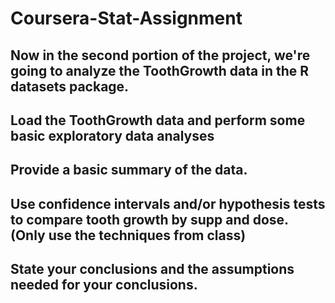# Coursera-Stat-Assignment

## Now in the second portion of the project, we're going to analyze the ToothGrowth data in the R datasets package.
## Load the ToothGrowth data and perform some basic exploratory data analyses
## Provide a basic summary of the data.
## Use confidence intervals and/or hypothesis tests to compare tooth growth by supp and dose. (Only use the techniques from class)
## State your conclusions and the assumptions needed for your conclusions.
